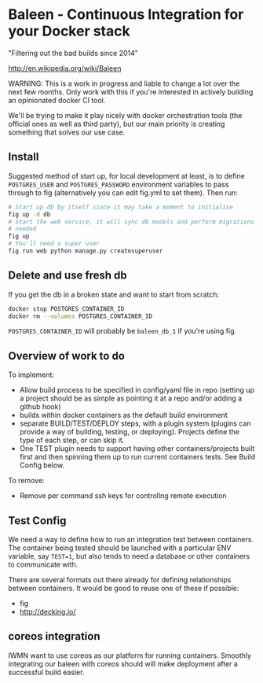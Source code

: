 # Baleen - Continuous Integration for your Docker stack

"Filtering out the bad builds since 2014"

http://en.wikipedia.org/wiki/Baleen

WARNING: This is a work in progress and liable to change a lot over the next
few months. Only work with this if you're interested in actively building
an opinionated docker CI tool.

We'll be trying to make it play nicely with docker orchestration tools (the
official ones as well as third party), but our main priority is creating
something that solves our use case.

## Install

Suggested method of start up, for local development at least, is to 
define `POSTGRES_USER` and `POSTGRES_PASSWORD` environment variables to pass
through to fig (alternatively you can edit fig.yml to set them).
Then run:

```sh
# Start up db by itself since it may take a moment to initialise
fig up -d db
# Start the web service, it will sync db models and perform migrations if
# needed
fig up
# You'll need a super user
fig run web python manage.py createsuperuser
```

## Delete and use fresh db

If you get the db in a broken state and want to start from scratch:

```sh
docker stop POSTGRES_CONTAINER_ID
docker rm --volumes POSTGRES_CONTAINER_ID
```

`POSTGRES_CONTAINER_ID` will probably be `baleen_db_1` if you're using fig.

## Overview of work to do

To implement:

- Allow build process to be specified in config/yaml file in repo (setting up
  a project should be as simple as pointing it at a repo and/or adding a github
  hook)
- builds within docker containers as the default build environment
- separate BUILD/TEST/DEPLOY steps, with a plugin system (plugins can provide
  a way of building, testing, or deploying). Projects define the type of each
  step, or can skip it.
- One TEST plugin needs to support having other containers/projects built first
  and then spinning them up to run current containers tests. See Build Config
  below.

To remove:

- Remove per command ssh keys for controllng remote execution


## Test Config

We need a way to define how to run an integration test between containers.
The container being tested should be launched with a particular ENV variable,
say `TEST=1`, but also tends to need a database or other containers to
communicate with.

There are several formats out there already for defining relationships between
containers. It would be good to reuse one of these if possible:

- fig
- http://decking.io/

## coreos integration

IWMN want to use coreos as our platform for running containers. Smoothly
integrating our baleen with coreos should will make deployment after a successful
build easier.

